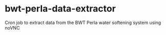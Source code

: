 # bwt-perla-data-extractor
Cron job to extract data from the BWT Perla water softening system using noVNC
